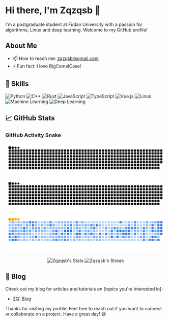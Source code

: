 # Hi there, I'm Zqzqsb 👋

I'm a postgraduate student at Fudan University with a passion for algorithms, Linux and deep learning. Welcome to my GitHub profile!

## About Me

- 📫 How to reach me: [zqzqsb@gmail.com](mailto:zqzqsb@gmail.com)
- ⚡ Fun fact: I love BigCamelCase!

## 🚀 Skills

![Python](https://img.shields.io/badge/Python-3776AB?style=for-the-badge&logo=python&logoColor=white)
![C++](https://img.shields.io/badge/C++-00599C?style=for-the-badge&logo=cplusplus&logoColor=white)
![Rust](https://img.shields.io/badge/Rust-000000?style=for-the-badge&logo=rust&logoColor=white)
![JavaScript](https://img.shields.io/badge/JavaScript-F7DF1E?style=for-the-badge&logo=javascript&logoColor=black)
![TypeScript](https://img.shields.io/badge/TypeScript-3178C6?style=for-the-badge&logo=typescript&logoColor=white)
![Vue.js](https://img.shields.io/badge/Vue.js-4FC08D?style=for-the-badge&logo=vue-dot-js&logoColor=white)
![Linux](https://img.shields.io/badge/Linux-FCC624?style=for-the-badge&logo=linux&logoColor=black)
![Machine Learning](https://img.shields.io/badge/Machine_Learning-0078D4?style=for-the-badge&logo=machine-learning&logoColor=white)
![Deep Learning](https://img.shields.io/badge/Deep_Learning-FF6F00?style=for-the-badge&logo=deep-learning&logoColor=white)

## 📈 GitHub Stats

### GitHub Activity Snake

![GitHub Snake](https://github.com/Zqzqsb/Zqzqsb/blob/output/github-snake.svg)
![GitHub Snake Dark](https://github.com/Zqzqsb/Zqzqsb/blob/output/github-snake-dark.svg)
![GitHub Snake Ocean](https://github.com/Zqzqsb/Zqzqsb/blob/output/ocean.gif)

<div class="badges-githubstats">
  <p align="center">
    <img src="https://github-readme-stats.vercel.app/api?username=Zqzqsb&theme=tokyonight&show_icons=true&hide_border=true&count_private=true" alt="Zqzqsb's Stats" height="165">
    <img src="https://github-readme-streak-stats.herokuapp.com/?user=Zqzqsb&theme=tokyonight&hide_border=true" alt="Zqzqsb's Streak" height="165">
  </p>
</div>

## 📝 Blog

Check out my blog for articles and tutorials on [topics you're interested in]:

- [ZQ` Blog](https://blog.zqzqsb.cn)

Thanks for visiting my profile! Feel free to reach out if you want to connect or collaborate on a project. Have a great day! 😄

